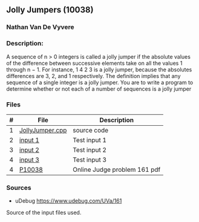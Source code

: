 ## Jolly Jumpers (10038)
### Nathan Van De Vyvere

### Description: 
A sequence of n > 0 integers is called a jolly jumper if the absolute values of the difference between
successive elements take on all the values 1 through n − 1. For instance,
1 4 2 3
is a jolly jumper, because the absolutes differences are 3, 2, and 1 respectively. The definition implies
that any sequence of a single integer is a jolly jumper. You are to write a program to determine whether
or not each of a number of sequences is a jolly jumper


### Files

|   #   | File                       | Description                                                |
| :---: | -------------------------- | ---------------------------------------------------------- |
|   1   |  [JollyJumper.cpp](JollyJumper.cpp)      | source code                                                |
|   2   |  [input 1](in1.txt)        | Test input 1                                               |
|   3   |  [input 2](in2.txt)        | Test input 2                                               |
|4|[input 3](in3.txt)|Test input 3|
|   4   |  [P10038](10038.pdf)      | Online Judge problem 161 pdf                             |

### Sources

- uDebug https://www.udebug.com/UVa/161

Source of the input files used.
